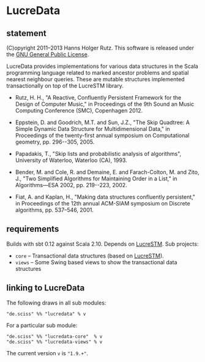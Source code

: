 # LucreData

## statement

(C)opyright 2011&ndash;2013 Hanns Holger Rutz. This software is released under the [GNU General Public License](http://github.com/Sciss/LucreData/blob/master/licenses/LucreData-License.txt).

LucreData provides implementations for various data structures in the Scala programming language related to marked ancestor problems and spatial nearest neighbour queries. These are mutable structures implemented transactionally on top of the LucreSTM library.

* Rutz, H. H., "A Reactive, Confluently Persistent Framework for the Design of Computer Music," in Proceedings of the 9th Sound an Music Computing Conference (SMC), Copenhagen 2012.

* Eppstein, D. and Goodrich, M.T. and Sun, J.Z., "The Skip Quadtree: A Simple Dynamic Data Structure for Multidimensional Data," in Proceedings of the twenty-first annual symposium on Computational geometry, pp. 296--305, 2005.

* Papadakis, T., "Skip lists and probabilistic analysis of algorithms", University of Waterloo, Waterloo (CA), 1993.

* Bender, M. and Cole, R. and Demaine, E. and Farach-Colton, M. and Zito, J., "Two Simplified Algorithms for Maintaining Order in a List," in Algorithms—ESA 2002, pp. 219--223, 2002.

* Fiat, A. and Kaplan, H., "Making data structures confluently persistent," in Proceedings of the 12th annual ACM-SIAM symposium on Discrete algorithms, pp. 537–546, 2001.

## requirements

Builds with sbt 0.12 against Scala 2.10. Depends on [LucreSTM](http://github.com/Sciss/LucreSTM). Sub projects:

* `core` &ndash; Transactional data structures (based on [LucreSTM](https://github.com/Sciss/LucreSTM)).
* `views` &ndash; Some Swing based views to show the transactional data structures

## linking to LucreData

The following draws in all sub modules:

    "de.sciss" %% "lucredata" % v

For a particular sub module:

    "de.sciss" %% "lucredata-core"  % v
    "de.sciss" %% "lucredata-views" % v

The current version `v` is `"1.9.+"`.
